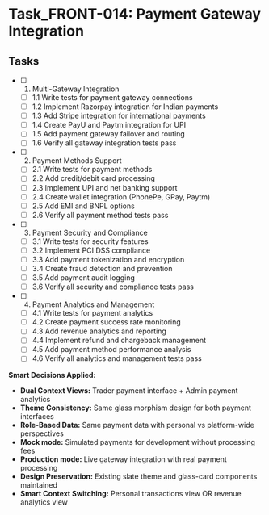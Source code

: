 # Task_FRONT-014: Payment Gateway Integration

## Tasks

- [ ] 1. Multi-Gateway Integration
  - [ ] 1.1 Write tests for payment gateway connections
  - [ ] 1.2 Implement Razorpay integration for Indian payments
  - [ ] 1.3 Add Stripe integration for international payments
  - [ ] 1.4 Create PayU and Paytm integration for UPI
  - [ ] 1.5 Add payment gateway failover and routing
  - [ ] 1.6 Verify all gateway integration tests pass

- [ ] 2. Payment Methods Support
  - [ ] 2.1 Write tests for payment methods
  - [ ] 2.2 Add credit/debit card processing
  - [ ] 2.3 Implement UPI and net banking support
  - [ ] 2.4 Create wallet integration (PhonePe, GPay, Paytm)
  - [ ] 2.5 Add EMI and BNPL options
  - [ ] 2.6 Verify all payment method tests pass

- [ ] 3. Payment Security and Compliance
  - [ ] 3.1 Write tests for security features
  - [ ] 3.2 Implement PCI DSS compliance
  - [ ] 3.3 Add payment tokenization and encryption
  - [ ] 3.4 Create fraud detection and prevention
  - [ ] 3.5 Add payment audit logging
  - [ ] 3.6 Verify all security and compliance tests pass

- [ ] 4. Payment Analytics and Management
  - [ ] 4.1 Write tests for payment analytics
  - [ ] 4.2 Create payment success rate monitoring
  - [ ] 4.3 Add revenue analytics and reporting
  - [ ] 4.4 Implement refund and chargeback management
  - [ ] 4.5 Add payment method performance analysis
  - [ ] 4.6 Verify all analytics and management tests pass

**Smart Decisions Applied:**
- **Dual Context Views:** Trader payment interface + Admin payment analytics
- **Theme Consistency:** Same glass morphism design for both payment interfaces
- **Role-Based Data:** Same payment data with personal vs platform-wide perspectives
- **Mock mode:** Simulated payments for development without processing fees
- **Production mode:** Live gateway integration with real payment processing
- **Design Preservation:** Existing slate theme and glass-card components maintained
- **Smart Context Switching:** Personal transactions view OR revenue analytics view